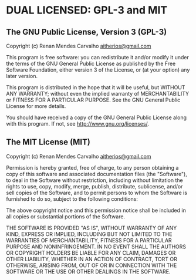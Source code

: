 DUAL LICENSED: GPL-3 and MIT
====

## The GNU Public License, Version 3 (GPL-3)

Copyright (c) Renan Mendes Carvalho <aitherios@gmail.com>

This program is free software: you can redistribute it and/or modify it under 
the terms of the GNU General Public License as published by the 
Free Software Foundation, either version 3 of the License, or (at your option) 
any later version.

This program is distributed in the hope that it will be useful, but 
WITHOUT ANY WARRANTY; without even the implied warranty of MERCHANTABILITY or 
FITNESS FOR A PARTICULAR PURPOSE.
See the GNU General Public License for more details.

You should have received a copy of the GNU General Public License along with 
this program.  If not, see <http://www.gnu.org/licenses/>.


## The MIT License (MIT)

Copyright (c) Renan Mendes Carvalho <aitherios@gmail.com>

Permission is hereby granted, free of charge, to any person obtaining a copy of
this software and associated documentation files (the "Software"), to deal in
the Software without restriction, including without limitation the rights to
use, copy, modify, merge, publish, distribute, sublicense, and/or sell copies of
the Software, and to permit persons to whom the Software is furnished to do so,
subject to the following conditions:

The above copyright notice and this permission notice shall be included in all
copies or substantial portions of the Software.

THE SOFTWARE IS PROVIDED "AS IS", WITHOUT WARRANTY OF ANY KIND, EXPRESS OR
IMPLIED, INCLUDING BUT NOT LIMITED TO THE WARRANTIES OF MERCHANTABILITY, FITNESS
FOR A PARTICULAR PURPOSE AND NONINFRINGEMENT. IN NO EVENT SHALL THE AUTHORS OR
COPYRIGHT HOLDERS BE LIABLE FOR ANY CLAIM, DAMAGES OR OTHER LIABILITY, WHETHER
IN AN ACTION OF CONTRACT, TORT OR OTHERWISE, ARISING FROM, OUT OF OR IN
CONNECTION WITH THE SOFTWARE OR THE USE OR OTHER DEALINGS IN THE SOFTWARE.
